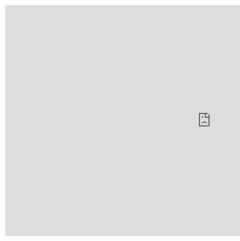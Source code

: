 <iframe width="1280" height="720" src="https://www.youtube.com/embed/XUH3HZ1wHlc" title="Tutoriel MFA - Français" frameborder="0" allow="accelerometer; autoplay; clipboard-write; encrypted-media; gyroscope; picture-in-picture; web-share" allowfullscreen></iframe>